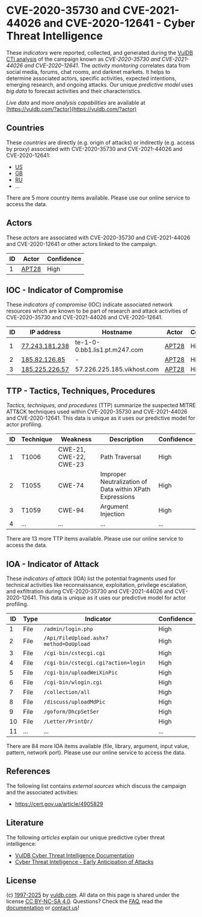 # CVE-2020-35730 and CVE-2021-44026 and CVE-2020-12641 - Cyber Threat Intelligence

These _indicators_ were reported, collected, and generated during the [VulDB CTI analysis](https://vuldb.com/?kb.cti) of the campaign known as _CVE-2020-35730 and CVE-2021-44026 and CVE-2020-12641_. The _activity monitoring_ correlates data from social media, forums, chat rooms, and darknet markets. It helps to determine associated actors, specific activities, expected intentions, emerging research, and ongoing attacks. Our unique _predictive model_ uses _big data_ to forecast activities and their characteristics.

_Live data_ and more _analysis capabilities_ are available at [https://vuldb.com/?actor](https://vuldb.com/?actor)

## Countries

These _countries_ are directly (e.g. origin of attacks) or indirectly (e.g. access by proxy) associated with CVE-2020-35730 and CVE-2021-44026 and CVE-2020-12641:

* [US](https://vuldb.com/?country.us)
* [GB](https://vuldb.com/?country.gb)
* [RU](https://vuldb.com/?country.ru)
* ...

There are 5 more country items available. Please use our online service to access the data.

## Actors

These _actors_ are associated with CVE-2020-35730 and CVE-2021-44026 and CVE-2020-12641 or other actors linked to the campaign.

ID | Actor | Confidence
-- | ----- | ----------
1 | [APT28](https://vuldb.com/?actor.apt28) | High

## IOC - Indicator of Compromise

These _indicators of compromise_ (IOC) indicate associated network resources which are known to be part of research and attack activities of CVE-2020-35730 and CVE-2021-44026 and CVE-2020-12641.

ID | IP address | Hostname | Actor | Confidence
-- | ---------- | -------- | ----- | ----------
1 | [77.243.181.238](https://vuldb.com/?ip.77.243.181.238) | te-1-0-0.bb1.lis1.pt.m247.com | [APT28](https://vuldb.com/?actor.apt28) | High
2 | [185.82.126.85](https://vuldb.com/?ip.185.82.126.85) | - | [APT28](https://vuldb.com/?actor.apt28) | High
3 | [185.225.226.57](https://vuldb.com/?ip.185.225.226.57) | 57.226.225.185.vikhost.com | [APT28](https://vuldb.com/?actor.apt28) | High

## TTP - Tactics, Techniques, Procedures

_Tactics, techniques, and procedures_ (TTP) summarize the suspected MITRE ATT&CK techniques used within CVE-2020-35730 and CVE-2021-44026 and CVE-2020-12641. This data is unique as it uses our predictive model for actor profiling.

ID | Technique | Weakness | Description | Confidence
-- | --------- | -------- | ----------- | ----------
1 | T1006 | CWE-21, CWE-22, CWE-23 | Path Traversal | High
2 | T1055 | CWE-74 | Improper Neutralization of Data within XPath Expressions | High
3 | T1059 | CWE-94 | Argument Injection | High
4 | ... | ... | ... | ...

There are 13 more TTP items available. Please use our online service to access the data.

## IOA - Indicator of Attack

These _indicators of attack_ (IOA) list the potential fragments used for technical activities like reconnaissance, exploitation, privilege escalation, and exfiltration during CVE-2020-35730 and CVE-2021-44026 and CVE-2020-12641. This data is unique as it uses our predictive model for actor profiling.

ID | Type | Indicator | Confidence
-- | ---- | --------- | ----------
1 | File | `/admin/login.php` | High
2 | File | `/Api/FileUpload.ashx?method=DoUpload` | High
3 | File | `/cgi-bin/cstecgi.cgi` | High
4 | File | `/cgi-bin/cstecgi.cgi?action=login` | High
5 | File | `/cgi-bin/uploadWeiXinPic` | High
6 | File | `/cgi-bin/wlogin.cgi` | High
7 | File | `/collection/all` | High
8 | File | `/discuss/uploadMdPic` | High
9 | File | `/goform/DhcpSetSer` | High
10 | File | `/Letter/PrintQr/` | High
11 | ... | ... | ...

There are 84 more IOA items available (file, library, argument, input value, pattern, network port). Please use our online service to access the data.

## References

The following list contains _external sources_ which discuss the campaign and the associated activities:

* https://cert.gov.ua/article/4905829

## Literature

The following _articles_ explain our unique predictive cyber threat intelligence:

* [VulDB Cyber Threat Intelligence Documentation](https://vuldb.com/?kb.cti)
* [Cyber Threat Intelligence - Early Anticipation of Attacks](https://www.scip.ch/en/?labs.20201022)

## License

(c) [1997-2025](https://vuldb.com/?kb.changelog) by [vuldb.com](https://vuldb.com/?kb.about). All data on this page is shared under the license [CC BY-NC-SA 4.0](https://creativecommons.org/licenses/by-nc-sa/4.0/). Questions? Check the [FAQ](https://vuldb.com/?kb.faq), read the [documentation](https://vuldb.com/?kb) or [contact us](https://vuldb.com/?contact)!
